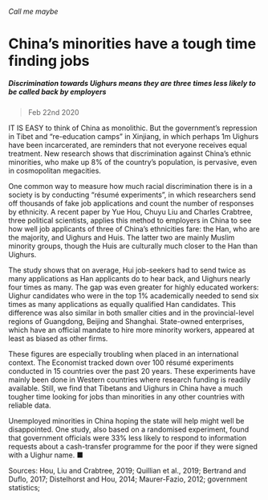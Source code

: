 ###### Call me maybe
# China’s minorities have a tough time finding jobs 
##### Discrimination towards Uighurs means they are three times less likely to be called back by employers 
> Feb 22nd 2020 


IT IS EASY to think of China as monolithic. But the government’s repression in Tibet and “re-education camps” in Xinjiang, in which perhaps 1m Uighurs have been incarcerated, are reminders that not everyone receives equal treatment. New research shows that discrimination against China’s ethnic minorities, who make up 8% of the country’s population, is pervasive, even in cosmopolitan megacities.
One common way to measure how much racial discrimination there is in a society is by conducting “résumé experiments”, in which researchers send off thousands of fake job applications and count the number of responses by ethnicity. A recent paper by Yue Hou, Chuyu Liu and Charles Crabtree, three political scientists, applies this method to employers in China to see how well job applicants of three of China’s ethnicities fare: the Han, who are the majority, and Uighurs and Huis. The latter two are mainly Muslim minority groups, though the Huis are culturally much closer to the Han than Uighurs.

The study shows that on average, Hui job-seekers had to send twice as many applications as Han applicants do to hear back, and Uighurs nearly four times as many. The gap was even greater for highly educated workers: Uighur candidates who were in the top 1% academically needed to send six times as many applications as equally qualified Han candidates. This difference was also similar in both smaller cities and in the provincial-level regions of Guangdong, Beijing and Shanghai. State-owned enterprises, which have an official mandate to hire more minority workers, appeared at least as biased as other firms.


These figures are especially troubling when placed in an international context. The Economist tracked down over 100 résumé experiments conducted in 15 countries over the past 20 years. These experiments have mainly been done in Western countries where research funding is readily available. Still, we find that Tibetans and Uighurs in China have a much tougher time looking for jobs than minorities in any other countries with reliable data.
Unemployed minorities in China hoping the state will help might well be disappointed. One study, also based on a randomised experiment, found that government officials were 33% less likely to respond to information requests about a cash-transfer programme for the poor if they were signed with a Uighur name. ■
Sources: Hou, Liu and Crabtree, 2019; Quillian et al., 2019; Bertrand and Duflo, 2017; Distelhorst and Hou, 2014; Maurer-Fazio, 2012; government statistics; 

